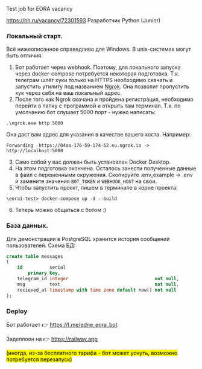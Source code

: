 Test job for EORA vacancy

https://hh.ru/vacancy/72301593
Разработчик Python (Junior)

### Локальный старт.
Всё нижеописанное справедливо для Windows. В unix-системах могут быть отличия.
1. Бот работает через webhook. Поэтому, для локального запуска через 
docker-compose потребуется некоторая подготовка. 
Т.к. телеграм шлёт хуки только на HTTPS необходимо скачать и запустить
утилиту под названием [Ngrok](https://ngrok.com/). Она позволит пропустить
хук через себя на ваш локальный адрес.
2. После того как Ngrok скачана и пройдена регистрация, необходимо перейти
в папку с программой и открыть там терминал. Т.к. по умолчанию бот слушает
5000 порт - нужно написать:
```shell
.\ngrok.exe http 5000
```
Она даст вам адрес для указания в качестве вашего хоста. Например:
```shell
Forwarding  https://04aa-176-59-174-52.eu.ngrok.io -> http://localhost:5000   
```
3. Само собой у вас должен быть установлен Docker Desktop.
4. На этом подготовка окончена. Осталось занести полученные данные в файл
с переменными окружения. Скопируйте .env_example -> .env и замените значения 
`BOT_TOKEN` и `WEBHOOK_HOST` на свои.
5. Чтобы запустить проект, пишем в терминале в корне проекта:
```shell
\eora1-test> docker-compose up -d --build
```
6. Теперь можно общаться с ботом :)

### База данных.

Для демонстрации в PostgreSQL хранится история сообщений пользователей.
Схема БД:
```sql
create table messages
(
    id          serial
        primary key,
    telegram_id integer                                not null,
    msg         text                                   not null,
    recieved_at timestamp with time zone default now() not null
);

```

### Deploy
Бот работает 👉 https://t.me/edne_eora_bot

Задеплоен на 👉 https://railway.app

<mark>(иногда, из-за бесплатного тарифа - бот может уснуть, возможно потребуется перезапуск)</mark>
